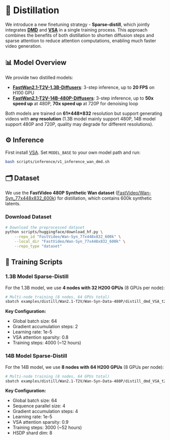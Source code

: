 # 🎯 Distillation

We introduce a new finetuning strategy - **Sparse-distill**, which jointly integrates **[DMD](https://arxiv.org/abs/2405.14867)** and **[VSA](https://arxiv.org/abs/2505.13389)** in a single training process. This approach combines the benefits of both distillation to shorten diffusion steps and sparse attention to reduce attention computations, enabling much faster video generation.

## 📊 Model Overview

We provide two distilled models:

- **[FastWan2.1-T2V-1.3B-Diffusers](https://huggingface.co/FastVideo/FastWan2.1-T2V-1.3B-Diffusers)**: 3-step inference, up to **20 FPS** on H100 GPU
- **[FastWan2.1-T2V-14B-480P-Diffusers](https://huggingface.co/FastVideo/FastWan2.1-T2V-14B-480P-Diffusers)**: 3-step inference, up to **50x speed up** at 480P, **70x speed up** at 720P for denoising loop

Both models are trained on **61×448×832** resolution but support generating videos with **any resolution** (1.3B  model mainly support 480P, 14B model support 480P and 720P, quality may degrade for different resolutions).

## ⚙️ Inference
First install [VSA](https://hao-ai-lab.github.io/FastVideo/video_sparse_attention/installation.html). Set `MODEL_BASE` to your own model path and run:

```bash
bash scripts/inference/v1_inference_wan_dmd.sh
```

## 🗂️ Dataset

We use the **FastVideo 480P Synthetic Wan dataset** ([FastVideo/Wan-Syn_77x448x832_600k](https://huggingface.co/datasets/FastVideo/Wan-Syn_77x448x832_600k)) for distillation, which contains 600k synthetic latents.

### Download Dataset

```bash
# Download the preprocessed dataset
python scripts/huggingface/download_hf.py \
    --repo_id "FastVideo/Wan-Syn_77x448x832_600k" \
    --local_dir "FastVideo/Wan-Syn_77x448x832_600k" \
    --repo_type "dataset"
```

## 🚀 Training Scripts

### 1.3B Model Sparse-Distill

For the 1.3B model, we use **4 nodes with 32 H200 GPUs** (8 GPUs per node):

```bash
# Multi-node training (8 nodes, 64 GPUs total)
sbatch examples/distill/Wan2.1-T2V/Wan-Syn-Data-480P/distill_dmd_VSA_t2v_1.3B.slurm
```

**Key Configuration:**
- Global batch size: 64
- Gradient accumulation steps: 2
- Learning rate: 1e-5
- VSA attention sparsity: 0.8
- Training steps: 4000 (~12 hours)

### 14B Model Sparse-Distill

For the 14B model, we use **8 nodes with 64 H200 GPUs** (8 GPUs per node):

```bash
# Multi-node training (8 nodes, 64 GPUs total)
sbatch examples/distill/Wan2.1-T2V/Wan-Syn-Data-480P/distill_dmd_VSA_t2v_14B.slurm
```

**Key Configuration:**
- Global batch size: 64
- Sequence parallel size: 4
- Gradient accumulation steps: 4
- Learning rate: 1e-5
- VSA attention sparsity: 0.9
- Training steps: 3000 (~52 hours)
- HSDP shard dim: 8
